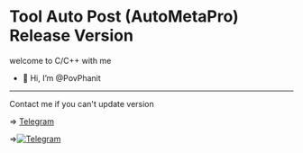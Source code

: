 # Tool Auto Post (AutoMetaPro) Release Version

welcome to C/C++ with me
- 👋 Hi, I’m @PovPhanit

---------------------------------------------
Contact me if you can't update version

=> [Telegram](https://t.me/phanit_pov)

=>[![Telegram](https://img.shields.io/badge/Telegram-Contact-blue?logo=telegram)](https://t.me/phanit_pov)


